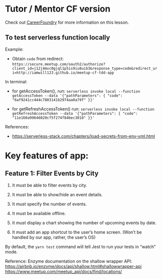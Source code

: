 # Tutor / Mentor CF version
Check out [CareerFoundry](https://careerfoundry.com/) for more information on this lesson.
## To test serverless function locally

Example:
- Obtain `code` from redirect: `https://secure.meetup.com/oauth2/authorize?client_id=j12j4mvc0gjql1p5is9iu8uib3&response_type=code&redirect_uri=http://iamwill123.github.io/meetup-cf-tdd-app`

In terminal:
- for getAccessToken(), run: `serverless invoke local --function getAccessToken --data '{"pathParameters": { "code": "6af9241cc444c7803141b2974aa0a79f" }}'`

- for getRefreshAccessToken() run: `serverless invoke local --function getRefreshAccessToken --data '{"pathParameters": { "code": "11e160a99646020cf5f274f84bec3018" }}'`

References:
- https://serverless-stack.com/chapters/load-secrets-from-env-yml.html

# Key features of app:
## Feature 1: Filter Events by City
1. It must be able to filter events by city.
2. It must be able to show/hide an event details.
3. It must specify the number of events.

4. It must be available offline.
5. It must display a chart showing the number of upcoming events by date.

6. It must add an app shortcut to the user’s home screen. (Won’t be handled by our app, rather, the user’s OS)

By default, the `yarn test` command will tell Jest to run your tests in “watch” mode.

Reference:
Enzyme documentation on the shallow wrapper API: https://airbnb.io/enzyme/docs/api/shallow.html#shallowwrapper-api
https://www.meetup.com/meetup_api/docs/find/locations/